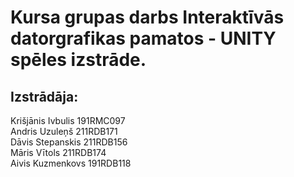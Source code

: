 # Kursa grupas darbs Interaktīvās datorgrafikas pamatos - UNITY spēles izstrāde.
## Izstrādāja:  
Krišjānis Ivbulis 191RMC097  
Andris Uzuleņš 211RDB171  
Dāvis Stepanskis 211RDB156  
Māris Vītols 211RDB174  
Aivis Kuzmenkovs 191RDB118

